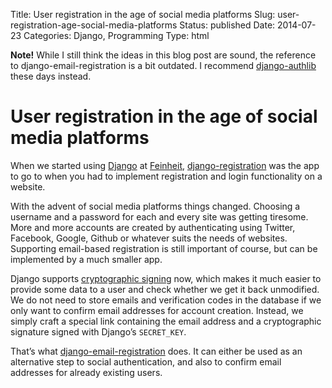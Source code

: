 Title: User registration in the age of social media platforms
Slug: user-registration-age-social-media-platforms
Status: published
Date: 2014-07-23
Categories: Django, Programming
Type: html

<p><strong>Note!</strong> While I still think the ideas in this blog post are sound, the reference to django-email-registration is a bit outdated. I recommend <a href="https://django-authlib.readthedocs.io/" title="">django-authlib</a> these days instead.</p><h1>User registration in the age of social media platforms</h1><p>When we started using <a href="https://www.djangoproject.com">Django</a> at <a href="http://www.feinheit.ch/">Feinheit</a>, <a href="https://django-registration.readthedocs.org/">django-registration</a> was the app to go to when you had to implement registration and login functionality on a website.</p><p>With the advent of social media platforms things changed. Choosing a username and a password for each and every site was getting tiresome. More and more accounts are created by authenticating using Twitter, Facebook, Google, Github or whatever suits the needs of websites. Supporting email-based registration is still important of course, but can be implemented by a much smaller app.</p><p>Django supports <a href="https://docs.djangoproject.com/en/dev/topics/signing.html">cryptographic signing</a> now, which makes it much easier to provide some data to a user and check whether we get it back unmodified. We do not need to store emails and verification codes in the database if we only want to confirm email addresses for account creation. Instead, we simply craft a special link containing the email address and a cryptographic signature signed with Django’s <code>SECRET_KEY</code>.</p><p>That’s what <a href="https://github.com/matthiask/django-email-registration/">django-email-registration</a> does. It can either be used as an alternative step to social authentication, and also to confirm email addresses for already existing users.</p>
